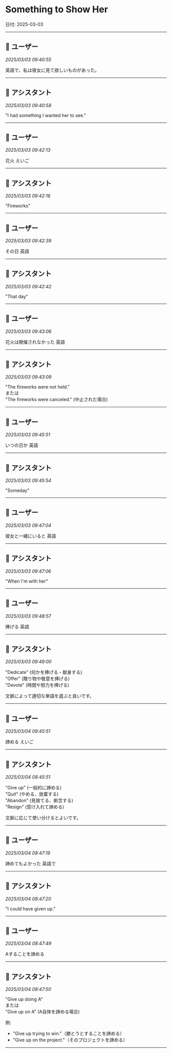 # Something to Show Her

日付: 2025-03-03

---

## 👤 ユーザー
*2025/03/03 09:40:55*

英語で、私は彼女に見て欲しいものがあった。

---

## 🤖 アシスタント
*2025/03/03 09:40:58*

"I had something I wanted her to see."

---

## 👤 ユーザー
*2025/03/03 09:42:13*

花火 えいご

---

## 🤖 アシスタント
*2025/03/03 09:42:16*

"Fireworks"

---

## 👤 ユーザー
*2025/03/03 09:42:39*

その日 英語

---

## 🤖 アシスタント
*2025/03/03 09:42:42*

"That day"

---

## 👤 ユーザー
*2025/03/03 09:43:06*

花火は開催されなかった 英語

---

## 🤖 アシスタント
*2025/03/03 09:43:09*

"The fireworks were not held."  
または  
"The fireworks were canceled." (中止された場合)

---

## 👤 ユーザー
*2025/03/03 09:45:51*

いつの日か 英語

---

## 🤖 アシスタント
*2025/03/03 09:45:54*

"Someday"

---

## 👤 ユーザー
*2025/03/03 09:47:04*

彼女と一緒にいると 英語

---

## 🤖 アシスタント
*2025/03/03 09:47:06*

"When I'm with her"

---

## 👤 ユーザー
*2025/03/03 09:48:57*

捧げる 英語

---

## 🤖 アシスタント
*2025/03/03 09:49:00*

"Dedicate" (何かを捧げる・献身する)  
"Offer" (贈り物や敬意を捧げる)  
"Devote" (時間や努力を捧げる)  

文脈によって適切な単語を選ぶと良いです。

---

## 👤 ユーザー
*2025/03/04 08:45:51*

諦める えいご

---

## 🤖 アシスタント
*2025/03/04 08:45:51*

"Give up" (一般的に諦める)  
"Quit" (やめる、放棄する)  
"Abandon" (見捨てる、断念する)  
"Resign" (受け入れて諦める)  

文脈に応じて使い分けるとよいです。

---

## 👤 ユーザー
*2025/03/04 08:47:19*

諦めてもよかった 英語で

---

## 🤖 アシスタント
*2025/03/04 08:47:20*

"I could have given up."

---

## 👤 ユーザー
*2025/03/04 08:47:49*

Aすることを諦める

---

## 🤖 アシスタント
*2025/03/04 08:47:50*

"Give up doing A"  
または  
"Give up on A" (A自体を諦める場合)  

例:  
- "Give up trying to win."（勝とうとすることを諦める）  
- "Give up on the project."（そのプロジェクトを諦める）

---
